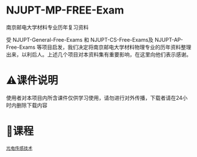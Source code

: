 # NJUPT-MP-FREE-Exam
南京邮电大学材料专业历年复习资料

受 NJUPT-General-Free-Exams 和 NJUPT-CS-Free-Exams及 NJUPT-AP-Free-Exams 等项目启发，我们决定将南京邮电大学材料物理专业的历年资料整理出来，以利后人。上述几个项目对本资料集有重要影响，在这里向他们表示感谢。

# ⚠课件说明

使用者对本项目内所含课件仅供学习使用，请勿进行对外传播，下载者请在24小时内删除下载内容

# 📍课程

[`光电传感技术`](./光电传感技术/)


